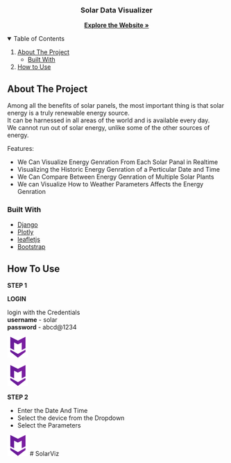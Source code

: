 <!-- PROJECT LOGO -->
<br />
<p align="center">
  <h3 align="center">Solar Data Visualizer</h3>
  <p align="center">
    <a href="https://github.com/othneildrew/Best-README-Template"><strong>Explore the Website »</strong></a>
  </p>
</p>

<!-- TABLE OF CONTENTS -->
<details open="open">
  <summary>Table of Contents</summary>
  <ol>
    <li>
      <a href="#about-the-project">About The Project</a>
      <ul>
        <li><a href="#built-with">Built With</a></li>
      </ul>
    </li>
    <li><a href="#usage">How to Use</a></li>
  </ol>
</details>

<!-- ABOUT THE PROJECT -->

## About The Project

Among all the benefits of solar panels, the most important thing is that solar energy is a truly renewable energy source.<br> It can be harnessed in all areas of the world and is available every day.<br> We cannot run out of solar energy, unlike some of the other sources of energy.

Features:

- We Can Visualize Energy Genration From Each Solar Panal in Realtime
- Visualizing the Historic Energy Genration of a Perticular Date and Time
- We Can Compare Between Energy Genration of Multiple Solar Plants
- We can Visualize How to Weather Parameters Affects the Energy Genration

### Built With

- [Django](https://www.djangoproject.com)
- [Plotly](https://plotly.com/javascript)
- [leafletjs](https://leafletjs.com/)
- [Bootstrap](https://getbootstrap.com)

<!-- USAGE EXAMPLES -->

## How To Use

**STEP 1**

**LOGIN**

login with the Credentials <br>
**username** - solar<br>
**password** - abcd@1234

![alt text](https://github.com/adam-p/markdown-here/raw/master/src/common/images/icon48.png "Login Page")

![alt text](https://github.com/adam-p/markdown-here/raw/master/src/common/images/icon48.png "Total Energy Genration and location")

**STEP 2**

- Enter the Date And Time
- Select the device from the Dropdown
- Select the Parameters

![alt text](https://github.com/adam-p/markdown-here/raw/master/src/common/images/icon48.png "Charts")
#   S o l a r V i z 
 
 